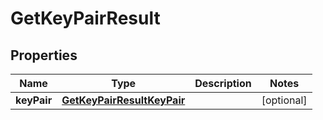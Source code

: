 

# GetKeyPairResult


## Properties

| Name | Type | Description | Notes |
|------------ | ------------- | ------------- | -------------|
|**keyPair** | [**GetKeyPairResultKeyPair**](GetKeyPairResultKeyPair.md) |  |  [optional] |



